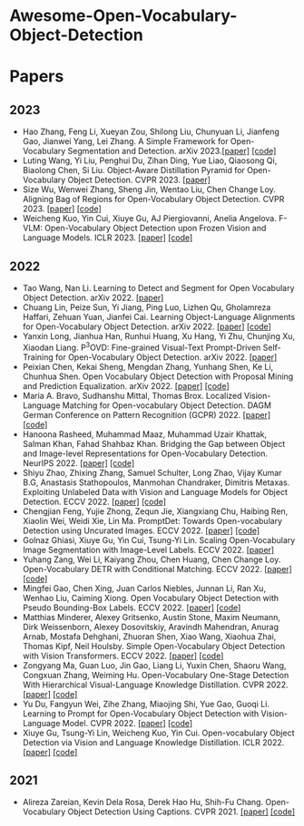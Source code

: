 # Awesome-Open-Vocabulary-Object-Detection


# <span id='Papers'>Papers</span>
## 2023
+ Hao Zhang, Feng Li, Xueyan Zou, Shilong Liu, Chunyuan Li, Jianfeng Gao, Jianwei Yang, Lei Zhang. A Simple Framework for Open-Vocabulary Segmentation and Detection. arXiv 2023.[[paper]](https://arxiv.org/abs/2303.08131) [[code]](https://github.com/IDEA-Research/OpenSeeD)
+ Luting Wang, Yi Liu, Penghui Du, Zihan Ding, Yue Liao, Qiaosong Qi, Biaolong Chen, Si Liu. Object-Aware Distillation Pyramid for Open-Vocabulary Object Detection. CVPR 2023. [[paper]](https://arxiv.org/abs/2303.05892) 
+ Size Wu, Wenwei Zhang, Sheng Jin, Wentao Liu, Chen Change Loy. Aligning Bag of Regions for Open-Vocabulary Object Detection. CVPR 2023. [[paper]](https://arxiv.org/abs/2302.13996) [[code]](https://github.com/wusize/ovdet)
+ Weicheng Kuo, Yin Cui, Xiuye Gu, AJ Piergiovanni, Anelia Angelova. F-VLM: Open-Vocabulary Object Detection upon Frozen Vision and Language Models. ICLR 2023. [[paper]](https://openreview.net/forum?id=MIMwy4kh9lf) [[code]](https://sites.google.com/view/f-vlm/home)
## 2022
+ Tao Wang, Nan Li. Learning to Detect and Segment for Open Vocabulary Object Detection. arXiv 2022. [[paper]](https://arxiv.org/abs/2212.12130)
+ Chuang Lin, Peize Sun, Yi Jiang, Ping Luo, Lizhen Qu, Gholamreza Haffari, Zehuan Yuan, Jianfei Cai. Learning Object-Language Alignments for Open-Vocabulary Object Detection. arXiv 2022. [[paper]](https://arxiv.org/abs/2211.14843) [[code]](https://github.com/clin1223/VLDet)
+ Yanxin Long, Jianhua Han, Runhui Huang, Xu Hang, Yi Zhu, Chunjing Xu, Xiaodan Liang. P<sup>3</sup>OVD: Fine-grained Visual-Text Prompt-Driven Self-Training for Open-Vocabulary Object Detection. arXiv 2022. [[paper]](https://arxiv.org/abs/2211.00849)
+ Peixian Chen, Kekai Sheng, Mengdan Zhang, Yunhang Shen, Ke Li, Chunhua Shen. Open Vocabulary Object Detection with Proposal Mining and Prediction Equalization. arXiv 2022. [[paper]](https://arxiv.org/abs/2206.11134) [[code]](https://github.com/PeixianChen/MEDet)
+ Maria A. Bravo, Sudhanshu Mittal, Thomas Brox. Localized Vision-Language Matching for Open-vocabulary Object Detection. DAGM German Conference on Pattern Recognition (GCPR) 2022. [[paper]](https://arxiv.org/abs/2205.06160) [[code]](https://github.com/lmb-freiburg/locov)
+ Hanoona Rasheed, Muhammad Maaz, Muhammad Uzair Khattak, Salman Khan, Fahad Shahbaz Khan. Bridging the Gap between Object and Image-level Representations for Open-Vocabulary Detection. NeurIPS 2022. [[paper]](https://openreview.net/forum?id=aKXBrj0DHm) [[code]](https://github.com/hanoonaR/object-centric-ovd)
+ Shiyu Zhao, Zhixing Zhang, Samuel Schulter, Long Zhao, Vijay Kumar B.G, Anastasis Stathopoulos, Manmohan Chandraker, Dimitris Metaxas. Exploiting Unlabeled Data with Vision and Language Models for Object Detection. ECCV 2022. [[paper]](https://www.ecva.net/papers/eccv_2022/papers_ECCV/papers/136690156.pdf) [[code]](https://github.com/xiaofeng94/VL-PLM)
+ Chengjian Feng, Yujie Zhong, Zequn Jie, Xiangxiang Chu, Haibing Ren, Xiaolin Wei, Weidi Xie, Lin Ma. PromptDet: Towards Open-vocabulary Detection using Uncurated Images. ECCV 2022. [[paper]](https://www.ecva.net/papers/eccv_2022/papers_ECCV/papers/136690691.pdf) [[code]](https://github.com/fcjian/PromptDet)
+ Golnaz Ghiasi, Xiuye Gu, Yin Cui, Tsung-Yi Lin. Scaling Open-Vocabulary Image Segmentation with Image-Level Labels. ECCV 2022. [[paper]](https://www.ecva.net/papers/eccv_2022/papers_ECCV/papers/136960532.pdf) 
+ Yuhang Zang, Wei Li, Kaiyang Zhou, Chen Huang, Chen Change Loy. Open-Vocabulary DETR with Conditional Matching. ECCV 2022. [[paper]](https://www.ecva.net/papers/eccv_2022/papers_ECCV/papers/136690107.pdf) [[code]](https://github.com/yuhangzang/OV-DETR)
+ Mingfei Gao, Chen Xing, Juan Carlos Niebles, Junnan Li, Ran Xu, Wenhao Liu, Caiming Xiong. Open Vocabulary Object Detection with Pseudo Bounding-Box Labels. ECCV 2022. [[paper]](https://www.ecva.net/papers/eccv_2022/papers_ECCV/papers/136700263.pdf) [[code]](https://github.com/salesforce/PB-OVD)
+ Matthias Minderer, Alexey Gritsenko, Austin Stone, Maxim Neumann, Dirk Weissenborn, Alexey Dosovitskiy, Aravindh Mahendran, Anurag Arnab, Mostafa Dehghani, Zhuoran Shen, Xiao Wang, Xiaohua Zhai, Thomas Kipf, Neil Houlsby. Simple Open-Vocabulary Object Detection with Vision Transformers. ECCV 2022. [[paper]](https://www.ecva.net/papers/eccv_2022/papers_ECCV/papers/136700714.pdf) [[code]](https://github.com/google-research/scenic/tree/main/scenic/projects/owl_vit)
+ Zongyang Ma, Guan Luo, Jin Gao, Liang Li, Yuxin Chen, Shaoru Wang, Congxuan Zhang, Weiming Hu. Open-Vocabulary One-Stage Detection With Hierarchical Visual-Language Knowledge Distillation. CVPR 2022. [[paper]](https://openaccess.thecvf.com/content/CVPR2022/papers/Ma_Open-Vocabulary_One-Stage_Detection_With_Hierarchical_Visual-Language_Knowledge_Distillation_CVPR_2022_paper.pdf) [[code]](https://github.com/mengqiDyangge/HierKD)
+ Yu Du, Fangyun Wei, Zihe Zhang, Miaojing Shi, Yue Gao, Guoqi Li. Learning to Prompt for Open-Vocabulary Object Detection with Vision-Language Model. CVPR 2022. [[paper]](https://openaccess.thecvf.com/content/CVPR2022/papers/Du_Learning_To_Prompt_for_Open-Vocabulary_Object_Detection_With_Vision-Language_Model_CVPR_2022_paper.pdf) [[code]](https://github.com/dyabel/detpro)
+ Xiuye Gu, Tsung-Yi Lin, Weicheng Kuo, Yin Cui. Open-vocabulary Object Detection via Vision and Language Knowledge Distillation. ICLR 2022. [[paper]](https://openreview.net/forum?id=lL3lnMbR4WU) [[code]](https://github.com/tensorflow/tpu/tree/master/models/official/detection/projects/vild)

## 2021
+ Alireza Zareian, Kevin Dela Rosa, Derek Hao Hu, Shih-Fu Chang. Open-Vocabulary Object Detection Using Captions. CVPR 2021. [[paper]](https://openaccess.thecvf.com/content/CVPR2021/papers/Zareian_Open-Vocabulary_Object_Detection_Using_Captions_CVPR_2021_paper.pdf) [[code]](https://github.com/alirezazareian/ovr-cnn)
